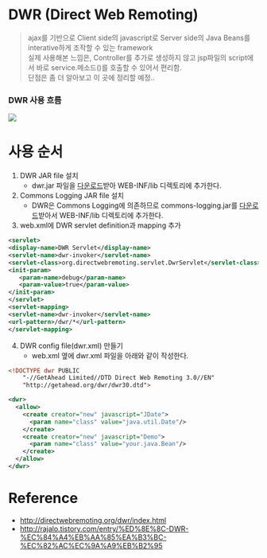
# DWR (Direct Web Remoting)
> ajax를 기반으로 Client side의 javascript로 Server side의 Java Beans를 interative하게 조작할 수 있는 framework  
> 실제 사용해본 느낌은, Controller를 추가로 생성하지 않고 jsp파일의 script에서 바로 service.메소드()를 호출할 수 있어서 편리함.  
> 단점은 좀 더 알아보고 이 곳에 정리할 예정..

### DWR 사용 흐름
![](http://skccdev.pbworks.com/f/20060905_dwr_architecture.jpg)

# 사용 순서
1. DWR JAR file 설치
    - dwr.jar 파일을 [다운로드](http://directwebremoting.org/dwr/downloads/index.html)받아 WEB-INF/lib 디렉토리에 추가한다.
2. Commons Logging JAR file 설치
    - DWR은 Commons Logging에 의존하므로 commons-logging.jar를 [다운로드](http://commons.apache.org/proper/commons-logging/)받아서 WEB-INF/lib 디렉토리에 추가한다.
3. web.xml에 DWR servlet definition과 mapping 추가
~~~xml
<servlet>
<display-name>DWR Servlet</display-name>
<servlet-name>dwr-invoker</servlet-name>  
<servlet-class>org.directwebremoting.servlet.DwrServlet</servlet-class>
<init-param>
   <param-name>debug</param-name>
   <param-value>true</param-value>
</init-param>
</servlet>
<servlet-mapping>
<servlet-name>dwr-invoker</servlet-name>
<url-pattern>/dwr/*</url-pattern>
</servlet-mapping>
~~~
4. DWR config file(dwr.xml) 만들기
    - web.xml 옆에 dwr.xml 파일을 아래와 같이 작성한다.
~~~xml
<!DOCTYPE dwr PUBLIC
    "-//GetAhead Limited//DTD Direct Web Remoting 3.0//EN"
    "http://getahead.org/dwr/dwr30.dtd">

<dwr>
  <allow>
    <create creator="new" javascript="JDate">
      <param name="class" value="java.util.Date"/>
    </create>
    <create creator="new" javascript="Demo">
      <param name="class" value="your.java.Bean"/>
    </create>
  </allow>
</dwr>
~~~


# Reference
- http://directwebremoting.org/dwr/index.html
- http://rajalo.tistory.com/entry/%ED%8E%8C-DWR-%EC%84%A4%EB%AA%85%EA%B3%BC-%EC%82%AC%EC%9A%A9%EB%B2%95
